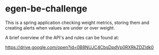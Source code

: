# egen-be-challenge
This is a spring application checking weight metrics, storing them and creating alerts when values are under or over weight.

A brief overview of the API's and rules can be found at:

https://drive.google.com/open?id=0B8NUJC4CbsDpdVp0RXRkZDZldk0


   

